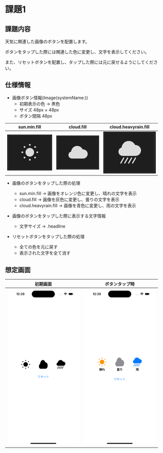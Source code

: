 # 課題1

## 課題内容

天気に関連した画像のボタンを配置します。

ボタンをタップした際には関連した色に変更し、文字を表示してください。

また、リセットボタンを配置し、タップした際には元に戻せるようにしてください。

## 仕様情報

* 画像ボタン情報(Image(systemName:))
  * 初期表示の色 → 黒色
  * サイズ 48px × 48px
  * ボタン間隔 48px

sun.min.fill | cloud.fill | cloud.heavyrain.fill
:--: | :--: | :--:
<img src="../Images/Challenge1/Sun.min.fill.png" width=100%> | <img src="../Images/Challenge1/Cloud.fill.png" width=100%> | <img src="../Images/Challenge1/Cloud.heavyrain.fill.png" width=100%>

* 画像のボタンをタップした際の処理
  * sun.min.fill → 画像をオレンジ色に変更し、晴れの文字を表示
  * cloud.fill → 画像を灰色に変更し、曇りの文字を表示
  * cloud.heavyrain.fill → 画像を青色に変更し、雨の文字を表示

* 画像のボタンをタップした際に表示する文字情報
  * 文字サイズ → .headline

* リセットボタンをタップした際の処理
  * 全ての色を元に戻す
  * 表示された文字を全て消す

## 想定画面

初期画面 | ボタンタップ時
:--: | :--:
<img src="../Images/Challenge1/Screen1.png" width=100%> | <img src="../Images/Challenge1/Screen2.png" width=100%>
